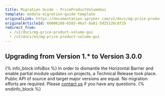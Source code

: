 ```yaml
---
title: Migration Guide - PriceProductVolumeGui
template: module-migration-guide-template
originalLink: https://documentation.spryker.com/v2/docs/mg-price-product-volume-gui
originalArticleId: 66006108-6585-46a7-8a81-5d25128c8f25
redirect_from:
  - /v2/docs/mg-price-product-volume-gui
  - /v2/docs/en/mg-price-product-volume-gui
---
```


## Upgrading from Version 1.* to Version 3.0.0
{% info_block infoBox %}
In order to dismantle the Horizontal Barrier and enable partial module updates on projects, a Technical Release took place. Public API of source and target major versions are equal. No migration efforts are required. Please [contact us](https://spryker.com/en/support/) if you have any questions.
{% endinfo_block %}
